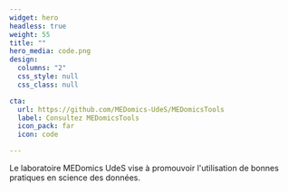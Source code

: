 ```yaml
---
widget: hero
headless: true
weight: 55
title: ""
hero_media: code.png
design:
  columns: "2"
  css_style: null
  css_class: null

cta:
  url: https://github.com/MEDomics-UdeS/MEDomicsTools
  label: Consultez MEDomicsTools
  icon_pack: far
  icon: code

---
```



Le laboratoire MEDomics UdeS vise à promouvoir l'utilisation de bonnes pratiques en science des données.
